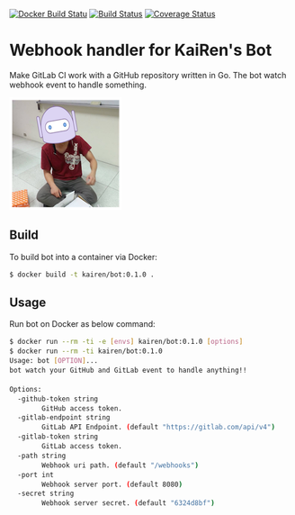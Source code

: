 [![Docker Build Statu](https://img.shields.io/docker/build/kairen/bot.svg)](https://hub.docker.com/r/kairen/bot/) [![Build Status](https://travis-ci.org/kairen/bot.svg?branch=master)](https://travis-ci.org/kairen/bot) [![Coverage Status](https://coveralls.io/repos/github/kairen/bot/badge.svg?branch=master)](https://coveralls.io/github/kairen/bot?branch=master)
# Webhook handler for KaiRen's Bot
Make GitLab CI work with a GitHub repository written in Go. The bot watch webhook event to handle something.

![snapshot](logo.png)

## Build
To build bot into a container via Docker:
```sh
$ docker build -t kairen/bot:0.1.0 .
```

## Usage
Run bot on Docker as below command:
```sh
$ docker run --rm -ti -e [envs] kairen/bot:0.1.0 [options]
$ docker run --rm -ti kairen/bot:0.1.0
Usage: bot [OPTION]...
bot watch your GitHub and GitLab event to handle anything!!

Options:
  -github-token string
    	GitHub access token.
  -gitlab-endpoint string
    	GitLab API Endpoint. (default "https://gitlab.com/api/v4")
  -gitlab-token string
    	GitLab access token.
  -path string
    	Webhook uri path. (default "/webhooks")
  -port int
    	Webhook server port. (default 8080)
  -secret string
    	Webhook server secret. (default "6324d8bf")
```
